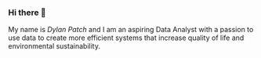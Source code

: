 ### Hi there 👋

My name is _Dylan Patch_ and I am an aspiring Data Analyst with a passion to use data to create more efficient systems that increase quality of life and environmental sustainability.